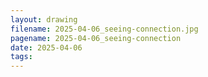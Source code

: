 ```yaml
---
layout: drawing
filename: 2025-04-06_seeing-connection.jpg
pagename: 2025-04-06_seeing-connection
date: 2025-04-06
tags:
---
```

